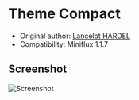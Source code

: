 Theme Compact
============

- Original author: [Lancelot HARDEL](http://adminrezo.fr/)
- Compatibility: Miniflux 1.1.7

Screenshot
----------

![Screenshot](/screenshot.png?raw=true)
